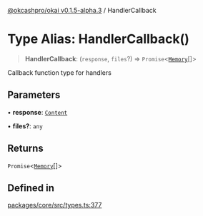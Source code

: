 [@okcashpro/okai v0.1.5-alpha.3](../index.md) / HandlerCallback

# Type Alias: HandlerCallback()

> **HandlerCallback**: (`response`, `files`?) => `Promise`\<[`Memory`](../interfaces/Memory.md)[]\>

Callback function type for handlers

## Parameters

• **response**: [`Content`](../interfaces/Content.md)

• **files?**: `any`

## Returns

`Promise`\<[`Memory`](../interfaces/Memory.md)[]\>

## Defined in

[packages/core/src/types.ts:377](https://github.com/monilpat/okai/blob/main/packages/core/src/types.ts#L377)
